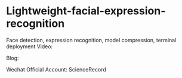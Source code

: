 # Lightweight-facial-expression-recognition
Face detection, expression recognition, model compression, terminal deployment
Video:

Blog:

Wechat Official Account: ScienceRecord
